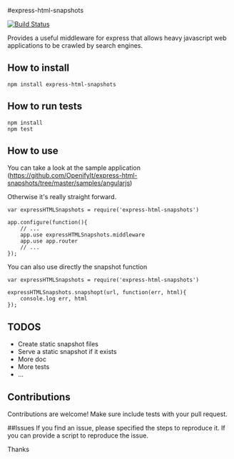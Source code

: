 #express-html-snapshots

[![Build Status](https://travis-ci.org/OpenifyIt/express-html-snapshots.png?branch=master)](https://travis-ci.org/OpenifyIt/express-html-snapshots)

Provides a useful middleware for express that allows heavy javascript web applications to be crawled by search engines.

## How to install

    npm install express-html-snapshots

## How to run tests

    npm install
    npm test

## How to use

You can take a look at the sample application (https://github.com/OpenifyIt/express-html-snapshots/tree/master/samples/angularjs)

Otherwise it's really straight forward.

    var expressHTMLSnapshots = require('express-html-snapshots')

    app.configure(function(){
        // ...
        app.use expressHTMLSnapshots.middleware
        app.use app.router
        // ...
    });

You can also use directly the snapshot function

    var expressHTMLSnapshots = require('express-html-snapshots')

    expressHTMLSnapshots.snapshopt(url, function(err, html){
        console.log err, html
    });

## TODOS
* Create static snapshot files
* Serve a static snapshot if it exists
* More doc
* More tests
* ...

## Contributions
Contributions are welcome! Make sure include tests with your pull request.

##Issues
If you find an issue, please specified the steps to reproduce it. If you can provide a script to reproduce the issue.

Thanks
